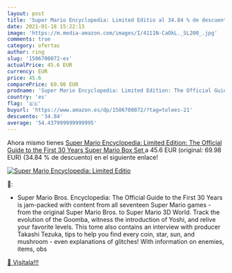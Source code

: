 ```yaml
---
layout: post
title: 'Super Mario Encyclopedia: Limited Editio al 34.84 % de descuento'
date: 2021-01-18 15:22:13
image: 'https://m.media-amazon.com/images/I/4111N-CaOkL._SL200_.jpg'
comments: true
category: ofertas
author: ring
slug: '1506708072-es'
actualPrice: 45.6 EUR
currency: EUR
price: 45.6
comparePrice: 69.98 EUR
prodname: 'Super Mario Encyclopedia: Limited Edition: The Official Guide to the First 30 Years  Super Mario Box Set '
country: 'es'
flag: '🇪🇸'
buyurl: 'https://www.amazon.es/dp/1506708072/?tag=tolees-21'
descuento: '34.84'
average: '54.437999999999995'
---
```


Ahora mismo tienes [Super Mario Encyclopedia: Limited Edition: The Official Guide to the First 30 Years  Super Mario Box Set ](https://www.amazon.es/dp/1506708072/?tag=tolees-21) a 45.6 EUR (original: 69.98 EUR) (34.84 %  de descuento) en el siguiente enlace!

[![Super Mario Encyclopedia: Limited Editio](https://m.media-amazon.com/images/I/4111N-CaOkL._SL200_.jpg)](https://www.amazon.es/dp/1506708072/?tag=tolees-21)

🔎:

- Super Mario Bros. Encyclopedia: The Official Guide to the First 30 Years is jam-packed with content from all seventeen Super Mario games - from the original Super Mario Bros. to Super Mario 3D World. Track the evolution of the Goomba, witness the introduction of Yoshi, and relive your favorite levels. This tome also contains an interview with producer Takashi Tezuka, tips to help you find every coin, star, sun, and mushroom - even explanations of glitches! With information on enemies, items, obs

[🛒 Visítala!!!](https://www.amazon.es/dp/1506708072/?tag=tolees-21)
